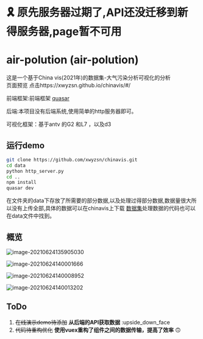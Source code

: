 # 🎗️ 原先服务器过期了,API还没迁移到新得服务器,page暂不可用
# air-polution (air-polution)

这是一个基于China vis(2021年)的数据集-大气污染分析可视化的分析
<br/>
页面预览 点击https://xwyzsn.github.io/chinavis/#/

前端框架:前端框架 [quasar](https://github.com/quasarframework/quasar)

后端:本项目没有后端系统,使用简单的http服务器即可。

可视化框架：基于antv 的G2 和L7 ，以及d3

## 运行demo
```bash
git clone https://github.com/xwyzsn/chinavis.git
cd data
python http_server.py
cd ..
npm install
quasar dev
```

在文件夹的data下存放了所需要的部分数据,以及处理过得部分数据,数据量很大所以没有上传全部,具体的数据可以在chinavis上下载 [数据集](http://naq.cicidata.top:10443/chinavis/opendata)处理数据的代码也可以在data文件中找到。



## 概览





![image-20210624135905030](https://gitee.com/xwyzsn/Picture/raw/master/image-20210624135905030.png)



![image-20210624140001666](https://gitee.com/xwyzsn/Picture/raw/master/image-20210624140001666.png)

![image-20210624140008952](https://gitee.com/xwyzsn/Picture/raw/master/image-20210624140008952.png)

![image-20210624140013202](https://gitee.com/xwyzsn/Picture/raw/master/image-20210624140013202.png)

## ToDo

1. ~~在线演示demo待添加~~ **从后端的API获取数据**  :upside_down_face
2. ~~代码待重构优化~~ **使用vuex重构了组件之间的数据传输，提高了效率**  :upside_down_face:



